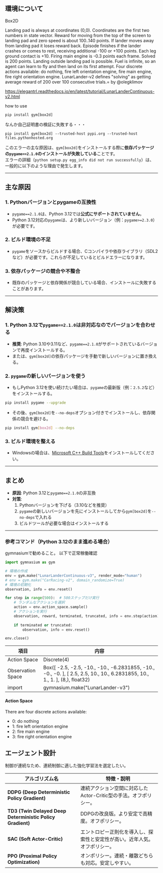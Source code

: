 ## 環境について
Box2D

Landing pad is always at coordinates (0,0). Coordinates are the first two numbers in state vector. Reward for moving from the top of the screen to landing pad and zero speed is about 100..140 points. If lander moves away from landing pad it loses reward back. Episode finishes if the lander crashes or comes to rest, receiving additional -100 or +100 points. Each leg ground contact is +10. Firing main engine is -0.3 points each frame. Solved is 200 points. Landing outside landing pad is possible. Fuel is infinite, so an agent can learn to fly and then land on its first attempt. Four discrete actions available: do nothing, fire left orientation engine, fire main engine, fire right orientation engine.
LunarLander-v2 defines "solving" as getting average reward of 200 over 100 consecutive trials.=
by @olegklimov


https://elegantrl.readthedocs.io/en/latest/tutorial/LunarLanderContinuous-v2.html


how to use
```
pip install gym[box2d]
```

なんか自己証明書の検証に失敗する・・・
```
pip install gym[box2d] --trusted-host pypi.org --trusted-host files.pythonhosted.org
```


このエラーの主な原因は、`gym[box2d]`をインストールする際に**依存パッケージの`pygame==2.1.0`のインストールが失敗している**ことです。  
エラーの詳細（`python setup.py egg_info did not run successfully`）は、一般的に以下のような理由で発生します。

---

## 主な原因

### 1. **Pythonバージョンとpygameの互換性**
- `pygame==2.1.0`は、Python 3.12では**公式にサポートされていません**。
- Python 3.12対応の`pygame`は、より新しいバージョン（例：`pygame>=2.3.0`）が必要です。

### 2. **ビルド環境の不足**
- `pygame`をソースからビルドする場合、Cコンパイラや依存ライブラリ（SDL2など）が必要です。これらが不足しているとビルドエラーになります。

### 3. **依存パッケージの競合や不整合**
- 既存のパッケージと依存関係が競合している場合、インストールに失敗することがあります。

---

## 解決策

### 1. **Python 3.12で`pygame==2.1.0`は非対応なのでバージョンを合わせる**
- **推奨**: Python 3.10や3.11など、`pygame==2.1.0`がサポートされているバージョンで再度インストールする。
- または、`gym[box2d]`の依存パッケージを手動で新しいバージョンに置き換える。

### 2. **`pygame`の新しいバージョンを使う**
- もしPython 3.12を使い続けたい場合は、`pygame`の最新版（例：`2.5.2`など）をインストールする。

```bash
pip install pygame --upgrade
```

- その後、`gym[box2d]`を`--no-deps`オプション付きでインストールし、依存関係の競合を避ける。

```bash
pip install gym[box2d] --no-deps
```

### 3. **ビルド環境を整える**
- Windowsの場合は、[Microsoft C++ Build Tools](https://visualstudio.microsoft.com/visual-cpp-build-tools/)をインストールしてください。

---

## まとめ

- **原因**: Python 3.12と`pygame==2.1.0`の非互換
- **対策**:
  1. Pythonバージョンを下げる（3.10などを推奨）
  2. `pygame`の新しいバージョンを先にインストールしてから`gym[box2d]`を`--no-deps`で入れる
  3. ビルドツールが必要な場合はインストールする

---

### 参考コマンド（Python 3.12のまま進める場合）

gymnasiumで勧めること。
以下で正常稼働確認

```python
import gymnasium as gym

# 環境の作成
env = gym.make("LunarLanderContinuous-v3", render_mode="human")
# env = gym.make("CarRacing-v2", domain_randomize=True)
# 環境の初期化
observation, info = env.reset()

for step in range(500):  # 500ステップだけ実行
    # ランダムなアクションを選択
    action = env.action_space.sample()
    # アクションを実行
    observation, reward, terminated, truncated, info = env.step(action)
    
    if terminated or truncated:
        observation, info = env.reset()

env.close()
```

| 項目              | 内容                                                                                                   |
|-------------------|--------------------------------------------------------------------------------------------------------|
| Action Space      | Discrete(4)                                                                                            |
| Observation Space | Box([ -2.5, -2.5, -10., -10., -6.2831855, -10., -0., -0. ], [ 2.5, 2.5, 10., 10., 6.2831855, 10., 1., 1. ], (8,), float32) |
| import            | gymnasium.make("LunarLander-v3")                                                                       |

#### Action Space
There are four discrete actions available:
- 0: do nothing
- 1: fire left orientation engine
- 2: fire main engine
- 3: fire right orientation engine

## エージェント設計
制御が連続なため、連続制御に適した強化学習法を選定したい。

| アルゴリズム名 | 特徴・説明 |
|---|---|
| **DDPG (Deep Deterministic Policy Gradient)** | 連続アクション空間に対応したActor-Critic型の手法。オフポリシー。 |
| **TD3 (Twin Delayed Deep Deterministic Policy Gradient)** | DDPGの改良版。より安定で高精度。オフポリシー。 |
| **SAC (Soft Actor-Critic)** | エントロピー正則化を導入し、探索性と安定性が高い。近年人気。オフポリシー。 |
| **PPO (Proximal Policy Optimization)** | オンポリシー。連続・離散どちらも対応。安定しやすい。 |

